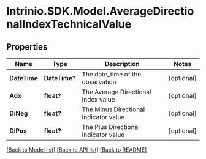 # Intrinio.SDK.Model.AverageDirectionalIndexTechnicalValue
## Properties

Name | Type | Description | Notes
------------ | ------------- | ------------- | -------------
**DateTime** | **DateTime?** | The date_time of the observation | [optional] 
**Adx** | **float?** | The Average Directional Index value | [optional] 
**DiNeg** | **float?** | The Minus Directional Indicator value | [optional] 
**DiPos** | **float?** | The Plus Directional Indicator value | [optional] 

[[Back to Model list]](../README.md#documentation-for-models) [[Back to API list]](../README.md#documentation-for-api-endpoints) [[Back to README]](../README.md)

